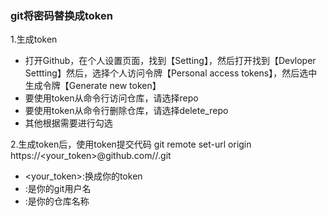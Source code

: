 ### git将密码替换成token
1.生成token
- 打开Github，在个人设置页面，找到【Setting】，然后打开找到【Devloper Settting】然后，选择个人访问令牌【Personal access tokens】，然后选中生成令牌【Generate new token】
- 要使用token从命令行访问仓库，请选择repo
- 要使用token从命令行删除仓库，请选择delete_repo
- 其他根据需要进行勾选

2.生成token后，使用token提交代码
git remote set-url origin https://<your_token>@github.com/<USERNAME>/<REPO>.git
- <your_token>:换成你的token
- <USERNAME>:是你的git用户名
- <REPO>:是你的仓库名称

